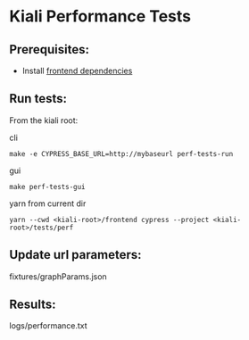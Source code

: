 # Kiali Performance Tests

## Prerequisites:

- Install [frontend dependencies](../../frontend/README.adoc)

## Run tests:

From the kiali root:

cli
```
make -e CYPRESS_BASE_URL=http://mybaseurl perf-tests-run
```

gui
```
make perf-tests-gui
```

yarn from current dir
```
yarn --cwd <kiali-root>/frontend cypress --project <kiali-root>/tests/perf
```

## Update url parameters:

fixtures/graphParams.json

## Results:

logs/performance.txt
